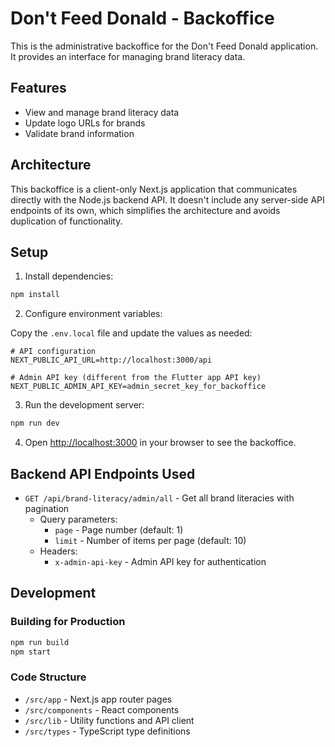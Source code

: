 # Don't Feed Donald - Backoffice

This is the administrative backoffice for the Don't Feed Donald application. It provides an interface for managing brand literacy data.

## Features

- View and manage brand literacy data
- Update logo URLs for brands
- Validate brand information

## Architecture

This backoffice is a client-only Next.js application that communicates directly with the Node.js backend API. It doesn't include any server-side API endpoints of its own, which simplifies the architecture and avoids duplication of functionality.

## Setup

1. Install dependencies:

```bash
npm install
```

2. Configure environment variables:

Copy the `.env.local` file and update the values as needed:

```
# API configuration
NEXT_PUBLIC_API_URL=http://localhost:3000/api

# Admin API key (different from the Flutter app API key)
NEXT_PUBLIC_ADMIN_API_KEY=admin_secret_key_for_backoffice
```

3. Run the development server:

```bash
npm run dev
```

4. Open [http://localhost:3000](http://localhost:3000) in your browser to see the backoffice.

## Backend API Endpoints Used

- `GET /api/brand-literacy/admin/all` - Get all brand literacies with pagination
  - Query parameters:
    - `page` - Page number (default: 1)
    - `limit` - Number of items per page (default: 10)
  - Headers:
    - `x-admin-api-key` - Admin API key for authentication

## Development

### Building for Production

```bash
npm run build
npm start
```

### Code Structure

- `/src/app` - Next.js app router pages
- `/src/components` - React components
- `/src/lib` - Utility functions and API client
- `/src/types` - TypeScript type definitions
